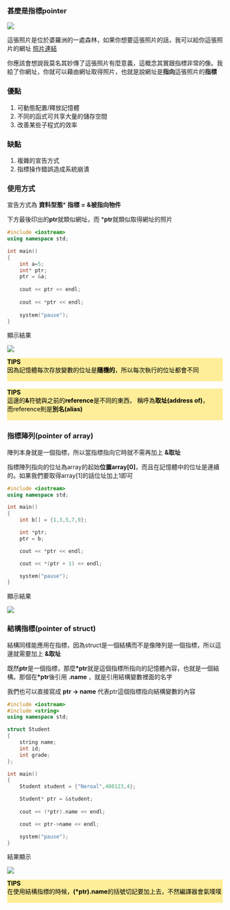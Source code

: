### 甚麼是指標pointer

![](https://i.imgur.com/HDQ9Ig8.jpg)

這張照片是位於婆羅洲的一處森林，如果你想要這張照片的話，我可以給你這張照片的網址
 [照片連結](https://i.imgur.com/HDQ9Ig8.jpg "https://i.imgur.com/HDQ9Ig8.jpg") 

你應該會想說我莫名其妙傳了這張照片有麼意義，這概念其實跟指標非常的像。我給了你網址，你就可以藉由網址取得照片，也就是說網址是**指向**這張照片的**指標**

### 優點
1. 可動態配置/釋放記憶體
2. 不同的函式可共享大量的儲存空間
3. 改善某些子程式的效率

### 缺點
1. 複雜的宣告方式
2. 指標操作錯誤造成系統崩潰

### 使用方式
宣告方式為 **資料型態*** **指標** **=** **&被指向物件**

下方最後印出的**ptr**就類似網址，而 ***ptr**就類似取得網址的照片

```c++
#include <iostream>
using namespace std;

int main()
{
    int a=5;
    int* ptr;
    ptr = &a;
    
    cout << ptr << endl;
    
    cout << *ptr << endl;
    
    system("pause");
}

```
顯示結果

![](https://i.imgur.com/upXupV4.png)

<div style="background-color:#FFEE99;">
<b><font color="black"> TIPS</font></b>
<br>
<font color="black">因為記憶體每次存放變數的位址是<b>隨機的</b>，所以每次執行的位址都會不同<br><br> </font>
</div>

<br>

<div style="background-color:#FFEE99;">
<b><font color="black"> TIPS</font></b>
<br>
<font color="black">這邊的<b>&</b>符號與之前的<b>reference</b>是不同的東西，
稱呼為<b>取址(address of)</b>，<br>而reference則是<b>別名(alias)</b><br><br> </font>
</div>



### 指標陣列(pointer of array)
陣列本身就是一個指標，所以當指標指向它時就不需再加上 **&取址** 

指標陣列指向的位址為array的起始**位置array[0]**，而且在記憶體中的位址是連續的。如果我們要取得array[1]的話位址加上1即可
```c++
#include <iostream>
using namespace std;

int main()
{
    int b[] = {1,3,5,7,9};

    int *ptr;
    ptr = b;

    cout << *ptr << endl;

    cout << *(ptr + 1) << endl;

    system("pause");
}

```

顯示結果 

![](https://i.imgur.com/vBWcBdW.png)

### 結構指標(pointer of struct)
結構同樣能應用在指標，因為struct是一個結構而不是像陣列是一個指標，所以這邊就需要加上 **&取址**

既然**ptr**是一個指標，那麼<b>*ptr</b>就是這個指標所指向的記憶體內容，也就是一個結構。那個在<b>*ptr</b>後引用 **.name** ，就是引用結構變數裡面的名字

我們也可以直接寫成 **ptr -> name** 代表ptr這個指標指向結構變數的內容

```c++
#include <iostream>
#include <string>
using namespace std;

struct Student
{
    string name;
    int id;
    int grade;
};

int main()
{
    Student student = {"Neroal",400123,4};

    Student* ptr = &student;
    
    cout << (*ptr).name << endl;

    cout << ptr->name << endl;

    system("pause");
}
```
結果顯示 

![](https://i.imgur.com/16qGCiz.png)

<div style="background-color:#FFEE99;">
<b><font color="black"> TIPS</font></b>
<br>
<font color="black">在使用結構指標的時候，<b>(*ptr).name</b>的括號切記要加上去，不然編譯器會氣噗噗<br><br> </font>
</div>

<br>





